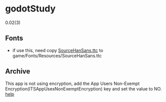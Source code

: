 # godotStudy

0.02(3)

## Fonts

 - if use this, need copy [SourceHanSans.ttc](https://github.com/adobe-fonts/source-han-sans/releases) to game/Fonts/Resources/SourceHanSans.ttc


 ## Archive

 This app is not using encryption, add the App Users Non-Exempt Encryption(ITSAppUsesNonExemptEncryption) key and set the value to NO. [help](https://help.apple.com/xcode/mac/current/#/dev0dc15d044)

